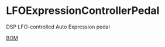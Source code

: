 # LFOExpressionControllerPedal
DSP LFO-controlled Auto Expression pedal

<a href="Hardware/SMT/documentation/LFOControllerPedal_SMT.xml">BOM</a>

